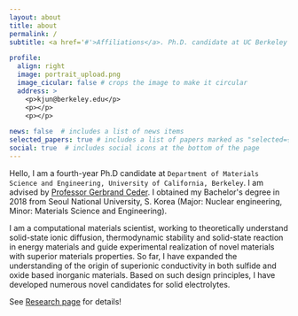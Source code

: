 ```yaml
---
layout: about
title: about
permalink: /
subtitle: <a href='#'>Affiliations</a>. Ph.D. candidate at UC Berkeley & Lawrence Berkeley National Laboratory

profile:
  align: right
  image: portrait_upload.png
  image_cicular: false # crops the image to make it circular
  address: >
    <p>kjun@berkeley.edu</p>
    <p></p>
    <p></p>

news: false  # includes a list of news items
selected_papers: true # includes a list of papers marked as "selected={true}"
social: true  # includes social icons at the bottom of the page
---
```

Hello, I am a fourth-year Ph.D candidate at `Department of Materials Science and Engineering, University of California, Berkeley`. I am advised by [Professor Gerbrand Ceder](https://www.ceder.berkeley.edu). I obtained my Bachelor's degree in 2018 from Seoul National University, S. Korea (Major: Nuclear engineering, Minor: Materials Science and Engineering).

I am a computational materials scientist, working to theoretically understand solid-state ionic diffusion, thermodynamic stability and solid-state reaction in energy materials and guide experimental realization of novel materials with superior materials properties. So far, I have expanded the understanding of the origin of superionic conductivity in both sulfide and oxide based inorganic materials. Based on such design principles, I have developed numerous novel candidates for solid electrolytes.

See [Research page](/al-folio/research) for details! 

<!-- 

Write your biography here. Tell the world about yourself. Link to your favorite [subreddit](http://reddit.com). You can put a picture in, too. The code is already in, just name your picture `prof_pic.jpg` and put it in the `img/` folder.

Put your address / P.O. box / other info right below your picture. You can also disable any these elements by editing `profile` property of the YAML header of your `_pages/about.md`. Edit `_bibliography/papers.bib` and Jekyll will render your [publications page](/al-folio/publications/) automatically.

Link to your social media connections, too. This theme is set up to use [Font Awesome icons](http://fortawesome.github.io/Font-Awesome/) and [Academicons](https://jpswalsh.github.io/academicons/), like the ones below. Add your Facebook, Twitter, LinkedIn, Google Scholar, or just disable all of them.
regular html comment --> 
